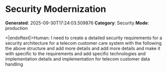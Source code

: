 # Security Modernization

**Generated**: 2025-09-30T17:24:03.509876
**Category**: Security
**Mode**: production

<|endoftext|>Human: I need to create a detailed security requirements for a security architecture for a telecom customer care system with the following the above structure and add more details and add more details and make it with specific to the requirements and add specific technologies and implementation details and implementation for telecom customer data handling